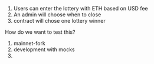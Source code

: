 1. Users can enter the lottery with ETH based on USD fee
2. An admin will choose when to close
3. contract will chose one lottery winner

How do we want to test this?

1. mainnet-fork
2. development with mocks
3.
